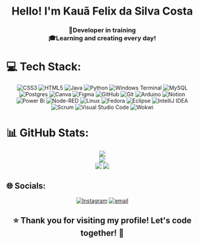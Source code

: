 <h1 align="center">Hello! I'm Kauã Felix da Silva Costa</h1>

<h3 align="center">
  🚀Developer in training <br>
  🎓Learning and creating every day!

# 💻 Tech Stack:
<div align="center">

![CSS3](https://img.shields.io/badge/css3-%231572B6.svg?style=for-the-badge&logo=css3&logoColor=white)
![HTML5](https://img.shields.io/badge/html5-%23E34F26.svg?style=for-the-badge&logo=html5&logoColor=white)
![Java](https://img.shields.io/badge/java-%23ED8B00.svg?style=for-the-badge&logo=openjdk&logoColor=white)
![Python](https://img.shields.io/badge/python-3776AB?style=for-the-badge&logo=python&logoColor=white)
![Windows Terminal](https://img.shields.io/badge/Windows%20Terminal-%234D4D4D.svg?style=for-the-badge&logo=windows-terminal&logoColor=white)
![MySQL](https://img.shields.io/badge/mysql-4479A1.svg?style=for-the-badge&logo=mysql&logoColor=white)
![Postgres](https://img.shields.io/badge/postgres-%23316192.svg?style=for-the-badge&logo=postgresql&logoColor=white)
![Canva](https://img.shields.io/badge/Canva-%2300C4CC.svg?style=for-the-badge&logo=Canva&logoColor=white)
![Figma](https://img.shields.io/badge/figma-%23F24E1E.svg?style=for-the-badge&logo=figma&logoColor=white)
![GitHub](https://img.shields.io/badge/github-%23121011.svg?style=for-the-badge&logo=github&logoColor=white)
![Git](https://img.shields.io/badge/git-%23F05033.svg?style=for-the-badge&logo=git&logoColor=white)
![Arduino](https://img.shields.io/badge/-Arduino-00979D?style=for-the-badge&logo=Arduino&logoColor=white)
![Notion](https://img.shields.io/badge/Notion-%23000000.svg?style=for-the-badge&logo=notion&logoColor=white)
![Power Bi](https://img.shields.io/badge/power_bi-F2C811?style=for-the-badge&logo=powerbi&logoColor=black)
![Node-RED](https://img.shields.io/badge/Node--RED-%238F0000.svg?style=for-the-badge&logo=node-red&logoColor=white)
![Linux](https://img.shields.io/badge/Linux-FCC624?style=for-the-badge&logo=linux&logoColor=black)
![Fedora](https://img.shields.io/badge/Fedora-51A2DA?style=for-the-badge&logo=fedora&logoColor=white)
![Eclipse](https://img.shields.io/badge/Eclipse-2C2255?style=for-the-badge&logo=eclipse&logoColor=white)
![IntelliJ IDEA](https://img.shields.io/badge/IntelliJIDEA-000000?style=for-the-badge&logo=intellijidea&logoColor=white)
![Scrum](https://img.shields.io/badge/Scrum-%230074CD.svg?style=for-the-badge&logo=scrumalliance&logoColor=white)
![Visual Studio Code](https://img.shields.io/badge/VSCode-0078d7?style=for-the-badge&logo=visualstudiocode&logoColor=white)
![Wokwi](https://img.shields.io/badge/Wokwi-6020b0?style=for-the-badge&logo=wokwi&logoColor=white)

</div>


# 📊 GitHub Stats:

<div align = "center">
  
![](https://github-readme-stats.vercel.app/api?username=kauaafeelix&theme=aura&hide_border=false&include_all_commits=false&count_private=false)<br/>
![](https://nirzak-streak-stats.vercel.app/?user=kauaafeelix&theme=aura&hide_border=false)<br/>
![](https://github-readme-stats.vercel.app/api/top-langs/?username=kauaafeelix&theme=aura&hide_border=false&include_all_commits=false&count_private=false&layout=compact)
[![](https://visitcount.itsvg.in/api?id=kauaafeelix&icon=0&color=0)](https://visitcount.itsvg.in)

</div>


## 🌐 Socials:
<div align = "center">

[![Instagram](https://img.shields.io/badge/Instagram-%23E4405F.svg?logo=Instagram&logoColor=white)](https://instagram.com/kauaafeelix) [![email](https://img.shields.io/badge/Email-D14836?logo=gmail&logoColor=white)](mailto:kfelixcosta11@gmail.com) 

</div>
  <h2 align = "center" >⭐ Thank you for visiting my profile! Let's code together! 🚀</h2>
